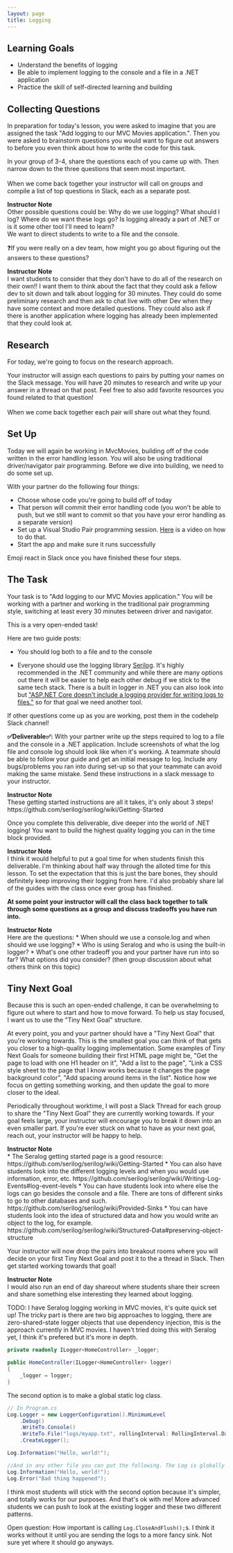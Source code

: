 ```yaml
---
layout: page
title: Logging
---
```


## Learning Goals
* Understand the benefits of logging
* Be able to implement logging to the console and a file in a .NET application
* Practice the skill of self-directed learning and building

## Collecting Questions

In preparation for today's lesson, you were asked to imagine that you are assigned the task "Add logging to our MVC Movies application.". Then you were asked to brainstorm questions you would want to figure out answers to before you even think about how to write the code for this task.

<section class="call-to-action" markdown="1">
In your group of 3-4, share the questions each of you came up with. Then narrow down to the three questions that seem most important. <br> <br> When we come back together your instructor will call on groups and compile a list of top questions in Slack, each as a separate post.
</section>

<aside class="instructor-notes" markdown="1">
    <p><strong>Instructor Note</strong><br>
    Other possible questions could be: Why do we use logging? What should I log? Where do we want these logs go? Is logging already a part of .NET or is it some other tool I'll need to learn? <br>
    We want to direct students to write to a file and the console.</p>
</aside>

❓If you were really on a dev team, how might you go about figuring out the answers to these questions?

<aside class="instructor-notes" markdown="1">
    <p><strong>Instructor Note</strong><br>
    I want students to consider that they don't have to do all of the research on their own!! I want them to think about the fact that they could ask a fellow dev to sit down and talk about logging for 30 minutes. They could do some preliminary research and then ask to chat live with other Dev when they have some context and more detailed questions. They could also ask if there is another application where logging has already been implemented that they could look at.</p>
</aside>

## Research

For today, we're going to focus on the research approach. 

<section class="call-to-action" markdown="1">
Your instructor will assign each questions to pairs by putting your names on the Slack message. You will have 20 minutes to research and write up your answer in a thread on that post. Feel free to also add favorite resources you found related to that question! <br> <br> When we come back together each pair will share out what they found.
</section>

## Set Up

Today we will again be working in MvcMovies, building off of the code written in the error handling lesson. You will also be using traditional driver/navigator pair programming. Before we dive into building, we need to do some set up.

With your partner do the following four things:
* Choose whose code you're going to build off of today
* That person will commit their error handling code (you won't be able to push, but we still want to commit so that you have your error handling as a separate version)
* Set up a Visual Studio Pair programming session. [Here](https://www.loom.com/share/Using-Visual-Studio-for-Pair-Programming-ca4bbbcf96bc43f8ad9eeb8205c208cc) is a video on how to do that.
* Start the app and make sure it runs successfully

Emoji react in Slack once you have finished these four steps.

## The Task

Your task is to "Add logging to our MVC Movies application." You will be working with a partner and working in the traditional pair programming style, switching at least every 30 minutes between driver and navigator.

This is a very open-ended task!

Here are two guide posts:
* You should log both to a file and to the console

* Everyone should use the logging library [Serilog](https://serilog.net/).  It's highly recommended in the .NET community and while there are many options out there it will be easier to help each other debug if we stick to the same tech stack. There is a built in logger in .NET you can also look into but ["ASP.NET Core doesn't include a logging provider for writing logs to files."](https://learn.microsoft.com/en-us/aspnet/core/fundamentals/logging/?view=aspnetcore-7.0#built-in-logging-providers) so for that goal we need another tool.

If other questions come up as you are working, post them in the codehelp Slack channel!

**✅Deliverable✅:** With your partner write up the steps required to log to a file and the console in a .NET application. Include screenshots of what the log file and console log should look like when it's working. A teammate should be able to follow your guide and get an initial message to log. Include any bugs/problems you ran into during set-up so that your teammate can avoid making the same mistake. Send these instructions in a slack message to your instructor.
<aside class="instructor-notes" markdown="1">
    <p><strong>Instructor Note</strong><br>These getting started instructions are all it takes, it's only about 3 steps! https://github.com/serilog/serilog/wiki/Getting-Started </p>
</aside>

Once you complete this deliverable, dive deeper into the world of .NET logging! You want to build the highest quality logging you can in the time block provided. 

<aside class="instructor-notes" markdown="1">
    <p><strong>Instructor Note</strong><br>I think it would helpful to put a goal time for when students finish this deliverable. I'm thinking about half way through the alloted time for this lesson. To set the expectation that this is just the bare bones, they should definitely keep improving their logging from here. I'd also probably share lal of the guides with the class once ever group has finished.</p>
</aside>

**At some point your instructor will call the class back together to talk through some questions as a group and discuss tradeoffs you have run into.**

<aside class="instructor-notes" markdown="1">
    <p><strong>Instructor Note</strong><br>
    Here are the questions:
    * When should we use a console.log and when should we use logging?
    * Who is using Seralog and who is using the built-in logger?
    * What's one other tradeoff you and your partner have run into so far? What options did you consider? (then group discussion about what others think on this topic)
    </p>
</aside>

## Tiny Next Goal

Because this is such an open-ended challenge, it can be overwhelming to figure out where to start and how to move forward. To help us stay focused, I want us to use the "Tiny Next Goal" structure. 

At every point, you and your partner should have a "Tiny Next Goal" that you're working towards. This is the smallest goal you can think of that gets you closer to a high-quality logging implementation. Some examples of Tiny Next Goals for someone building their first HTML page might be, "Get the page to load with one H1 header on it", "Add a list to the page", "Link a CSS style sheet to the page that I know works because it changes the page background color", "Add spacing around items in the list". Notice how we focus on getting something working, and then update the goal to more closer to the ideal.

Periodically throughout worktime, I will post a Slack Thread for each group to share the "Tiny Next Goal" they are currently working towards. If your goal feels large, your instructor will encourage you to break it down into an even smaller part. If you're ever stuck on what to have as your next goal, reach out, your instructor will be happy to help.

<aside class="instructor-notes" markdown="1">
    <p><strong>Instructor Note</strong><br>
    * The Seralog getting started page is a good resource: https://github.com/serilog/serilog/wiki/Getting-Started
    * You can also have students look into the different logging levels and when you would use information, error, etc. https://github.com/serilog/serilog/wiki/Writing-Log-Events#log-event-levels
    * You can have students look into where else the logs can go besides the console and a file. There are tons of different sinks to go to other databases and such. https://github.com/serilog/serilog/wiki/Provided-Sinks
    * You can have students look into the idea of structured data and how you would write an object to the log, for example. https://github.com/serilog/serilog/wiki/Structured-Data#preserving-object-structure</p>
</aside>

<section class="call-to-action" markdown="1">
Your instructor will now drop the pairs into breakout rooms where you will decide on your first Tiny Next Goal and post it to the a thread in Slack. Then get started working towards that goal!
</section>

<aside class="instructor-notes" markdown="1">
    <p><strong>Instructor Note</strong><br>I would also run an end of day shareout where students share their screen and share something else interesting they learned about logging.</p>
</aside>


TODO: I have Seralog logging working in MVC movies, it's quite quick set up! The tricky part is there are two big approaches to logging, there are zero-shared-state logger objects that use dependency injection, this is the approach currently in MVC movies. I haven't tried doing this with Seralog yet, I think it's prefered but it's more in depth.

```c#
private readonly ILogger<HomeController> _logger;

public HomeController(ILogger<HomeController> logger)
{
    _logger = logger;
}
```

The second option is to make a global static log class.

```c#
// In Program.cs
Log.Logger = new LoggerConfiguration().MinimumLevel
    .Debug()
    .WriteTo.Console()
    .WriteTo.File("logs/myapp.txt", rollingInterval: RollingInterval.Day)
    .CreateLogger();

Log.Information("Hello, world!");

//And in any other file you can put the following. The Log is globally accessible.
Log.Information("Hello, world!");
Log.Error("Bad thing happened");
```

I think most students will stick with the second option because it's simpler, and totally works for our purposes. And that's ok with me! More advanced students we can push to look at the existing logger and these two different patterns.

Open question: How important is calling `Log.CloseAndFlush();`s. I think it works without it until you are sending the logs to a more fancy sink. Not sure yet where it should go anyways.